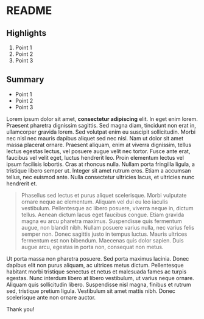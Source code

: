 # README

## Highlights

1.  Point 1
2.  Point 2
3.  Point 3

## Summary

- Point 1
- Point 2
- Point 3

Lorem ipsum dolor sit amet, **consectetur adipiscing** elit. In eget enim lorem. Praesent pharetra dignissim sagittis. Sed magna diam, tincidunt non erat in, ullamcorper gravida lorem. Sed volutpat enim eu suscipit sollicitudin. Morbi nec nisl nec mauris dapibus aliquet sed nec nisl. Nam ut dolor sit amet massa placerat ornare. Praesent aliquam, enim at viverra dignissim, tellus lectus egestas lectus, vel posuere augue velit nec tortor. Fusce ante erat, faucibus vel velit eget, luctus hendrerit leo. Proin elementum lectus vel ipsum facilisis lobortis. Cras at rhoncus nulla. Nullam porta fringilla ligula, a tristique libero semper ut. Integer sit amet rutrum eros. Etiam a accumsan tellus, nec euismod ante. Nulla consectetur ultricies lacus, et ultricies nunc hendrerit et.

> Phasellus sed lectus et purus aliquet scelerisque. Morbi vulputate ornare neque ac elementum. Aliquam vel dui eu leo iaculis vestibulum. Pellentesque ac libero posuere, viverra neque in, dictum tellus. Aenean dictum lacus eget faucibus congue. Etiam gravida magna eu arcu pharetra maximus. Suspendisse quis fermentum augue, non blandit nibh. Nullam posuere varius nulla, nec varius felis semper non. Donec sagittis justo in tempus luctus. Mauris ultrices fermentum est non bibendum. Maecenas quis dolor sapien. Duis augue arcu, egestas in porta non, consequat non metus.

Ut porta massa non pharetra posuere. Sed porta maximus lacinia. Donec dapibus elit non purus aliquam, ac ultrices metus dictum. Pellentesque habitant morbi tristique senectus et netus et malesuada fames ac turpis egestas. Nunc interdum libero at libero vestibulum, ut varius neque ornare. Aliquam quis sollicitudin libero. Suspendisse nisl magna, finibus et rutrum sed, tristique pretium ligula. Vestibulum sit amet mattis nibh. Donec scelerisque ante non ornare auctor.

Thank you!
